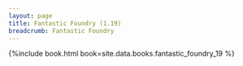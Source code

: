 ```yaml
---
layout: page
title: Fantastic Foundry (1.19)
breadcrumb: Fantastic Foundry
---
```


{%include book.html book=site.data.books.fantastic_foundry_19 %}